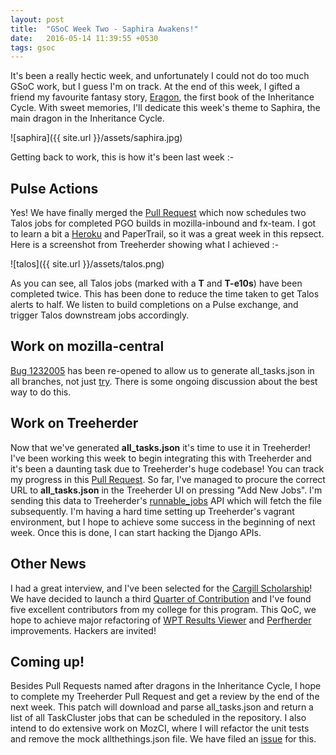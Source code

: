 ```yaml
---
layout: post
title:  "GSoC Week Two - Saphira Awakens!"
date:   2016-05-14 11:39:55 +0530
tags: gsoc
---
```

It's been a really hectic week, and unfortunately I could not do too much GSoC work, but I guess I'm on track. At the end of this week, I gifted a friend my favourite fantasy story, [Eragon](http://www.alagaesia.com/books_detail.php?book=eragon), the first book of the Inheritance Cycle. With sweet memories, I'll dedicate this week's theme to Saphira, the main dragon in the Inheritance Cycle.

![saphira]({{ site.url }}/assets/saphira.jpg)

Getting back to work, this is how it's been last week :-

## Pulse Actions

Yes! We have finally merged the [Pull Request](https://github.com/mozilla/pulse_actions/pull/73) which now schedules two Talos jobs for completed PGO builds in mozilla-inbound and fx-team. I got to learn a bit a [Heroku](https://dashboard.heroku.com/apps) and PaperTrail, so it was a great week in this repsect. Here is a screenshot from Treeherder showing what I achieved :-

![talos]({{ site.url }}/assets/talos.png)

As you can see, all Talos jobs (marked with a **T** and **T-e10s**) have been completed twice. This has been done to reduce the time taken to get Talos alerts to half. We listen to build completions on a Pulse exchange, and trigger Talos downstream jobs accordingly.

## Work on mozilla-central

[Bug 1232005](https://bugzilla.mozilla.org/show_bug.cgi?id=1232005) has been re-opened to allow us to generate all_tasks.json in all branches, not just [try](treeherder.mozilla.org/#/jobs?repo=try). There is some ongoing discussion about the best way to do this.

## Work on Treeherder

Now that we've generated **all_tasks.json** it's time to use it in Treeherder! I've been working this week to begin integrating this with Treeherder and it's been a daunting task due to Treeherder's huge codebase!
You can track my progress in this [Pull Request](https://github.com/mozilla/treeherder/pull/1490).
So far, I've managed to procure the correct URL to **all_tasks.json** in the Treeherder UI on pressing "Add New Jobs". I'm sending this data to Treeherder's [runnable_jobs](https://treeherder.mozilla.org/docs/#!/project/Runnable_Jobs_list) API which will fetch the file subsequently.
I'm having a hard time setting up Treeherder's vagrant environment, but I hope to achieve some success in the beginning of next week. Once this is done, I can start hacking the Django APIs.

## Other News

I had a great interview, and I've been selected for the [Cargill Scholarship](http://cargillglobalscholars.com)!
We have decided to launch a third [Quarter of Contribution](https://wiki.mozilla.org/Auto-tools/New_Contributor/Quarter_of_Contribution) and I've found five excellent contributors from my college for this program. This QoC, we hope to achieve major refactoring of [WPT Results Viewer](https://github.com/mozilla/wptview) and [Perfherder](https://wiki.mozilla.org/EngineeringProductivity/Projects/Perfherder) improvements. Hackers are invited!

## Coming up!

Besides Pull Requests named after dragons in the Inheritance Cycle, I hope to complete my Treeherder Pull Request and get a review by the end of the next week. This patch will download and parse all_tasks.json and return a list of all TaskCluster jobs that can be scheduled in the repository.
I also intend to do extensive work on MozCI, where I will refactor the unit tests and remove the mock allthethings.json file. We have filed an [issue](https://github.com/mozilla/mozilla_ci_tools/issues/474) for this.
